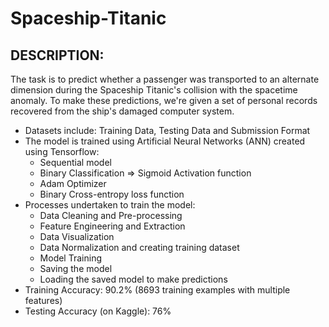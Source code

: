 # Spaceship-Titanic
## DESCRIPTION:
The task is to predict whether a passenger was transported to an alternate dimension during the Spaceship Titanic's collision with the spacetime anomaly. To make these predictions, we're given a set of personal records recovered from the ship's damaged computer system.
* Datasets include: Training Data, Testing Data and Submission Format
* The model is trained using Artificial Neural Networks (ANN) created using Tensorflow:
  - Sequential model
  - Binary Classification => Sigmoid Activation function
  - Adam Optimizer
  - Binary Cross-entropy loss function
* Processes undertaken to train the model:
  -  Data Cleaning and Pre-processing
  -  Feature Engineering and Extraction
  -  Data Visualization
  -  Data Normalization and creating training dataset
  -  Model Training
  -  Saving the model
  -  Loading the saved model to make predictions
* Training Accuracy: 90.2% (8693 training examples with multiple features)
* Testing Accuracy (on Kaggle): 76%
